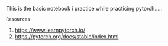 This is the basic notebook i practice while practicing pytorch.....

`Resources`
1. https://www.learnpytorch.io/
2. https://pytorch.org/docs/stable/index.html 
